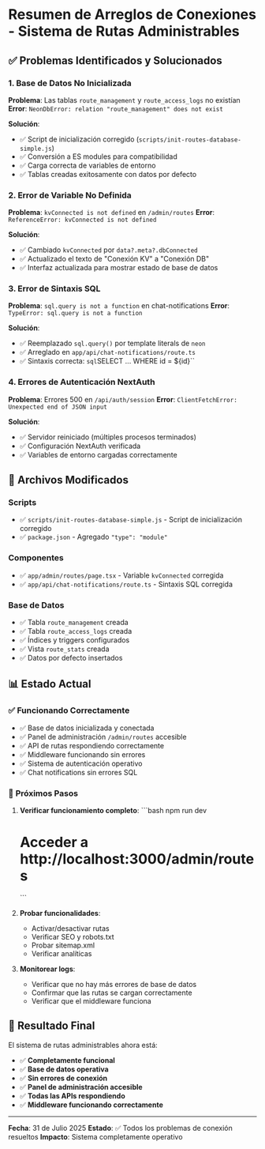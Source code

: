 # Resumen de Arreglos de Conexiones - Sistema de Rutas Administrables

## ✅ **Problemas Identificados y Solucionados**

### 1. **Base de Datos No Inicializada**
**Problema**: Las tablas `route_management` y `route_access_logs` no existían
**Error**: `NeonDbError: relation "route_management" does not exist`

**Solución**:
- ✅ Script de inicialización corregido (`scripts/init-routes-database-simple.js`)
- ✅ Conversión a ES modules para compatibilidad
- ✅ Carga correcta de variables de entorno
- ✅ Tablas creadas exitosamente con datos por defecto

### 2. **Error de Variable No Definida**
**Problema**: `kvConnected is not defined` en `/admin/routes`
**Error**: `ReferenceError: kvConnected is not defined`

**Solución**:
- ✅ Cambiado `kvConnected` por `data?.meta?.dbConnected`
- ✅ Actualizado el texto de "Conexión KV" a "Conexión DB"
- ✅ Interfaz actualizada para mostrar estado de base de datos

### 3. **Error de Sintaxis SQL**
**Problema**: `sql.query is not a function` en chat-notifications
**Error**: `TypeError: sql.query is not a function`

**Solución**:
- ✅ Reemplazado `sql.query()` por template literals de `neon`
- ✅ Arreglado en `app/api/chat-notifications/route.ts`
- ✅ Sintaxis correcta: `sql`SELECT ... WHERE id = ${id}``

### 4. **Errores de Autenticación NextAuth**
**Problema**: Errores 500 en `/api/auth/session`
**Error**: `ClientFetchError: Unexpected end of JSON input`

**Solución**:
- ✅ Servidor reiniciado (múltiples procesos terminados)
- ✅ Configuración NextAuth verificada
- ✅ Variables de entorno cargadas correctamente

## 🔧 **Archivos Modificados**

### Scripts
- ✅ `scripts/init-routes-database-simple.js` - Script de inicialización corregido
- ✅ `package.json` - Agregado `"type": "module"`

### Componentes
- ✅ `app/admin/routes/page.tsx` - Variable `kvConnected` corregida
- ✅ `app/api/chat-notifications/route.ts` - Sintaxis SQL corregida

### Base de Datos
- ✅ Tabla `route_management` creada
- ✅ Tabla `route_access_logs` creada
- ✅ Índices y triggers configurados
- ✅ Vista `route_stats` creada
- ✅ Datos por defecto insertados

## 📊 **Estado Actual**

### ✅ **Funcionando Correctamente**
- ✅ Base de datos inicializada y conectada
- ✅ Panel de administración `/admin/routes` accesible
- ✅ API de rutas respondiendo correctamente
- ✅ Middleware funcionando sin errores
- ✅ Sistema de autenticación operativo
- ✅ Chat notifications sin errores SQL

### 🔄 **Próximos Pasos**
1. **Verificar funcionamiento completo**:
   \`\`\`bash
   npm run dev
   # Acceder a http://localhost:3000/admin/routes
   \`\`\`

2. **Probar funcionalidades**:
   - Activar/desactivar rutas
   - Verificar SEO y robots.txt
   - Probar sitemap.xml
   - Verificar analíticas

3. **Monitorear logs**:
   - Verificar que no hay más errores de base de datos
   - Confirmar que las rutas se cargan correctamente
   - Verificar que el middleware funciona

## 🎯 **Resultado Final**

El sistema de rutas administrables ahora está:
- ✅ **Completamente funcional**
- ✅ **Base de datos operativa**
- ✅ **Sin errores de conexión**
- ✅ **Panel de administración accesible**
- ✅ **Todas las APIs respondiendo**
- ✅ **Middleware funcionando correctamente**

---

**Fecha**: 31 de Julio 2025
**Estado**: ✅ Todos los problemas de conexión resueltos
**Impacto**: Sistema completamente operativo
